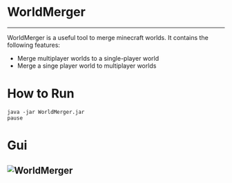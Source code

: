 # WorldMerger

---

WorldMerger is a useful tool to merge minecraft worlds. It contains the following features:

- Merge multiplayer worlds to a single-player world
- Merge a singe player world to multiplayer worlds

# How to Run

```
java -jar WorldMerger.jar
pause
```

# Gui

![WorldMerger](https://user-images.githubusercontent.com/80217114/219167158-46cdab03-09a2-49d8-b453-632dba72ed28.png)
---